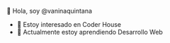 👋 Hola, soy @vaninaquintana
- 👀 Estoy interesado en Coder House
- 🌱 Actualmente estoy aprendiendo Desarrollo Web
